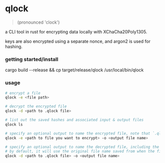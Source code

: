# qlock
> (pronounced 'clock')

a CLI tool in rust for encrypting data locally with XChaCha20Poly1305.

keys are also encrypted using a separate nonce, and argon2 is used for hashing.

### getting started/install

cargo build --release && cp target/release/qlock /usr/local/bin/qlock

### usage

```bash
# encrypt a file
qlock -e <file path>

# decrypt the encrypted file
qlock -d <path to .qlock file>

# list out the saved hashes and associated input & output files
qlock ls

# specify an optional output to name the encrypted file, note that `.qlock` will be appended to it automatically.
qlock -e <path to file you want to encrypt> -o <output file name>

# specify an optional output to name the decrypted file, including the file extension to use.
# by default, it will use the original file name saved from when the file was encrypted.
qlock -d <path to .qlock file> -o <output file name>
```
